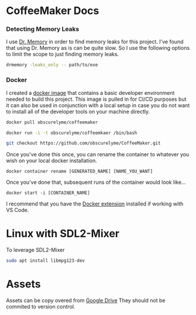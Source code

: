 # CoffeeMaker Docs

### Detecting Memory Leaks

I use [Dr. Memory](https://drmemory.org/) in order to find memory leaks for this project.
I've found that using Dr. Memory as is can be quite slow. So I use the following options to limit the scope to just
finding memory leaks.

```bash
drmemory -leaks_only -- path/to/exe
```

### Docker

I created a [docker image](https://hub.docker.com/r/obscurelyme/coffeemaker) that contains a basic developer environment needed to build this project. This image is pulled in for CI/CD purposes but it can also be used in conjunction with a local setup in case you do not want to install all of the developer tools on your machine directly.

```bash
docker pull obscurelyme/coffeemaker

docker run -i -t obscurelyme/coffeemkaer /bin/bash

git checkout https://github.com/obscurelyme/CoffeeMaker.git
```

Once you've done this once, you can rename the container to whatever you wish on your local docker installation.

```
docker container rename [GENERATED_NAME] [NAME_YOU_WANT]
```

Once you've done that, subsequent runs of the container would look like...

```
docker start -i [CONTAINER_NAME]
```

I recommend that you have the [Docker extension](https://marketplace.visualstudio.com/items?itemName=ms-azuretools.vscode-docker) installed if working with VS Code.

# Linux with SDL2-Mixer

To leverage SDL2-Mixer

```sh
sudo apt install libmpg123-dev
```

# Assets

Assets can be copy overed from [Google Drive](https://drive.google.com/drive/folders/1p6DR6DBM-Piak81ub66MXonAL9pEK6e4?usp=sharing)
They should not be commited to version control.
